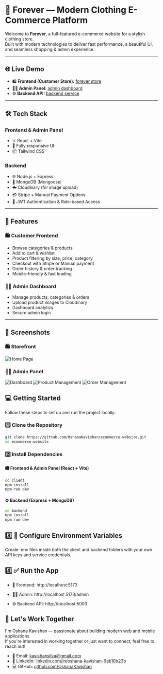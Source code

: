 # 👗 Forever — Modern Clothing E-Commerce Platform

Welcome to **Forever**, a full-featured e-commerce website for a stylish clothing store.  
Built with modern technologies to deliver fast performance, a beautiful UI, and seamless shopping & admin experience.

---

## 🌐 Live Demo

- 🛍️ **Frontend (Customer Store):** [forever store](https://ecommerce-website-frontend-azure.vercel.app/)
- 🧑‍💼 **Admin Panel:** [admin dashboard](https://ecommerce-website-admin-virid.vercel.app/)
- ⚙️ **Backend API:** [backend service](https://ecommerce-website-backend-red.vercel.app/)

---

## 🛠️ Tech Stack

### Frontend & Admin Panel
- ⚛️ React + Vite
- 🛒 Fully responsive UI
- 📦 Tailwind CSS

### Backend
- 🌐 Node.js + Express
- 🍃 MongoDB (Mongoose)
- ☁️ Cloudinary (for image upload)
- 💳 Stripe + Manual Payment Options
- 🔐 JWT Authentication & Role-based Access

---

## 🚀 Features

### 🛍️ Customer Frontend
- Browse categories & products
- Add to cart & wishlist
- Product filtering by size, price, category
- Checkout with Stripe or Manual payment
- Order history & order tracking
- Mobile-friendly & fast loading

### 🧑‍💼 Admin Dashboard
- Manage products, categories & orders
- Upload product images to Cloudinary
- Dashboard analytics
- Secure admin login

---

## 📸 Screenshots

### 🛍️ Storefront

![Home Page](./screenshots/home.png)

### 🧑‍💼 Admin Panel

![Dashboard](./screenshots/admin-dashboard.png)
![Product Management](./screenshots/admin-products.png)
![Order Management](./screenshots/admin-orders.png)

## 💻 Getting Started

Follow these steps to set up and run the project locally:

### 1️⃣ Clone the Repository

```bash
git clone https://github.com/OshanaKavishan/ecommerce-website.git
cd ecommerce-website
```
### 2️⃣ Install Dependencies

#### 🛍️ Frontend & Admin Panel (React + Vite)

```bash
cd client
npm install
npm run dev
```
#### ⚙️ Backend (Express + MongoDB)

```bash
cd backend
npm install
npm run dev
```
## 3️⃣ 🔐 Configure Environment Variables
Create .env files inside both the client and backend folders with your own API keys and service credentials.

## 4️⃣ ✅ Run the App
- 🛒 Frontend: http://localhost:5173

- 🧑‍💼 Admin: http://localhost:5173/admin

- ⚙️ Backend API: http://localhost:5000

## 🤝 Let's Work Together

I'm Oshana Kavishan — passionate about building modern web and mobile applications.  
If you're interested in working together or just want to connect, feel free to reach out!

- 📧 Email: kavishansilva@gmail.com  
- 🔗 LinkedIn: [linkedin.com/in/oshana-kavishan-9ab10b23b](https://www.linkedin.com/in/oshana-kavishan-9ab10b23b)  
- 💻 GitHub: [github.com/OshanaKavishan](https://github.com/OshanaKavishan)
